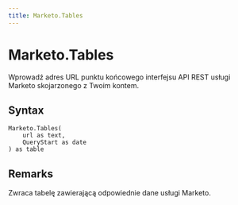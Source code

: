```yaml
---
title: Marketo.Tables
---
```


# Marketo.Tables


Wprowadź adres URL punktu końcowego interfejsu API REST usługi Marketo skojarzonego z Twoim kontem.


## Syntax

```powerquery
Marketo.Tables(
    url as text,
    QueryStart as date
) as table
```


## Remarks

Zwraca tabelę zawierającą odpowiednie dane usługi Marketo.


